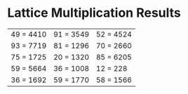 # Lattice Multiplication Results

|   |   |   |
|---|---|---|
| 49 = 4410 | 91 = 3549 | 52 = 4524 |
| 93 = 7719 | 81 = 1296 | 70 = 2660 |
| 75 = 1725 | 20 = 1320 | 85 = 6205 |
| 59 = 5664 | 36 = 1008 | 12 = 228 |
| 36 = 1692 | 59 = 1770 | 58 = 1566 |

